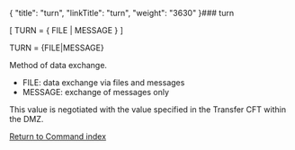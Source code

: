 {
    "title": "turn",
    "linkTitle": "turn",
    "weight": "3630"
}### turn

\[ TURN = { FILE | MESSAGE } \]

TURN = {FILE|MESSAGE}

Method of data exchange.

-   FILE: data exchange via files and messages
-   MESSAGE: exchange of messages only

This value is negotiated with the value specified in the Transfer CFT within the DMZ.

[Return to Command index](../../)
